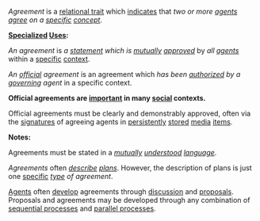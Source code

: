 *Agreement* is a [relational trait](https://github.com/gcassel/Modular-Organization-Terminology/blob/master/compound-terms/relational-trait.md) which [indicates](https://github.com/gcassel/Modular-Organization-Terminology/blob/master/terms/indicate.md) that *two or more [agents](https://github.com/gcassel/Modular-Organization-Terminology/blob/master/terms/agent.md) [agree](https://github.com/gcassel/Modular-Organization-Terminology/blob/master/terms/agree.md) on a [specific](https://github.com/gcassel/Modular-Organization-Terminology/blob/master/terms/specific.md) [concept](https://github.com/gcassel/Modular-Organization-Terminology/blob/master/terms/concept.md)*.

**[Specialized](https://github.com/gcassel/Modular-Organization-Terminology/blob/master/terms/specialize.md) [Uses](https://github.com/gcassel/Modular-Organization-Terminology/blob/master/terms/use.md):** 

*An agreement* is *a [statement](https://github.com/gcassel/Modular-Organization-Terminology/blob/master/terms/state.md) which is [mutually](https://github.com/gcassel/Modular-Organization-Terminology/blob/master/terms/mutual.md) [approved](https://github.com/gcassel/Modular-Organization-Terminology/blob/master/terms/approve.md)* by *all [agents](https://github.com/gcassel/Modular-Organization-Terminology/blob/master/terms/agent.md)* within a [specific](https://github.com/gcassel/Modular-Organization-Terminology/blob/master/terms/specific.md) [context](https://github.com/gcassel/Modular-Organization-Terminology/blob/master/terms/context.md).  

*An [official](https://github.com/gcassel/Modular-Organization-Terminology/blob/master/terms/official.md) agreement* is an agreement which *has been [authorized](https://github.com/gcassel/Modular-Organization-Terminology/blob/master/terms/authorize.md) by a [governing](https://github.com/gcassel/Modular-Organization-Terminology/blob/master/terms/governance.md) agent* in a specific context. 

**Official agreements are [important](https://github.com/gcassel/Modular-Organization-Terminology/blob/master/terms/importance.md) in many [social](https://github.com/gcassel/Modular-Organization-Terminology/blob/master/terms/social.md) contexts.**  

Official agreements must be clearly and demonstrably approved, often via the [signatures](https://github.com/gcassel/Modular-Organization-Terminology/blob/master/terms/signature.md) of agreeing agents in [persistently](https://github.com/gcassel/Modular-Organization-Terminology/blob/master/terms/persist.md) [stored](https://github.com/gcassel/Modular-Organization-Terminology/blob/master/terms/store.md) [media](https://github.com/gcassel/Modular-Organization-Terminology/blob/master/terms/media.md) [items](https://github.com/gcassel/Modular-Organization-Terminology/blob/master/terms/item.md).

**Notes:**

Agreements must be stated in a *[mutually](https://github.com/gcassel/Modular-Organization-Terminology/blob/master/terms/mutual.md) [understood](https://github.com/gcassel/Modular-Organization-Terminology/blob/master/terms/understand.md) [language](https://github.com/gcassel/Modular-Organization-Terminology/blob/master/terms/language.md)*.

*Agreements* often *[describe](https://github.com/gcassel/Modular-Organization-Terminology/blob/master/terms/describe.md) [plans](https://github.com/gcassel/Modular-Organization-Terminology/blob/master/terms/plan.md)*.  However, the description of plans is just one [specific](https://github.com/gcassel/Modular-Organization-Terminology/blob/master/terms/specific.md) *[type](https://github.com/gcassel/Modular-Organization-Terminology/blob/master/terms/type.md) of agreement*.
 
[Agents](https://github.com/gcassel/Modular-Organization-Terminology/blob/master/terms/agent.md) often [develop](https://github.com/gcassel/Modular-Organization-Terminology/blob/master/terms/develop.md) agreements through [discussion](https://github.com/gcassel/Modular-Organization-Terminology/blob/master/terms/dialogue.md) and [proposals](https://github.com/gcassel/Modular-Organization-Terminology/blob/master/terms/proposal.md).  Proposals and agreements may be developed through any combination of [sequential processes](https://github.com/gcassel/Modular-Organization-Terminology/blob/master/compound-terms/sequential-process.md) and [parallel processes](https://github.com/gcassel/Modular-Organization-Terminology/blob/master/compound-terms/parallel-process.md).
